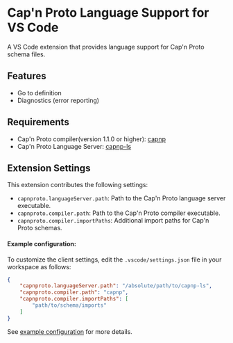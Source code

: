 # Cap'n Proto Language Support for VS Code

A VS Code extension that provides language support for Cap'n Proto schema files.

## Features

- Go to definition
- Diagnostics (error reporting)

## Requirements

- Cap'n Proto compiler(version 1.1.0 or higher): [capnp](https://capnproto.org/install.html)
- Cap'n Proto Language Server: [capnp-ls](https://github.com/trickstar0301/capnp-ls)

## Extension Settings

This extension contributes the following settings:

* `capnproto.languageServer.path`: Path to the Cap'n Proto language server executable.
* `capnproto.compiler.path`: Path to the Cap'n Proto compiler executable.
* `capnproto.compiler.importPaths`: Additional import paths for Cap'n Proto schemas.

#### Example configuration:

To customize the client settings, edit the `.vscode/settings.json` file in your workspace as follows:

```json
{
    "capnproto.languageServer.path": "/absolute/path/to/capnp-ls",
    "capnproto.compiler.path": "capnp",
    "capnproto.compiler.importPaths": [
        "path/to/schema/imports"
    ]
}
```
See [example configuration](https://github.com/trickstar0301/capnp-ls/blob/main/samples/client/testFixture/.vscode/settings.json) for more details.